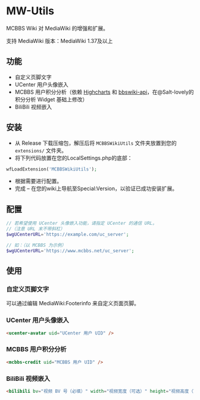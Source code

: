# MW-Utils
MCBBS Wiki 对 MediaWiki 的增强和扩展。

支持 MediaWiki 版本：MediaWiki 1.37及以上
## 功能
* 自定义页脚文字
* UCenter 用户头像嵌入
* MCBBS 用户积分分析（依赖 [Highcharts](https://www.highcharts.com/) 和 [bbswiki-api](https://github.com/mcbbs-wiki/wiki-api)，在@Salt-lovely的积分分析 Widget 基础上修改）
* BiliBili 视频嵌入
## 安装
* 从 Release 下载压缩包，解压后将 `MCBBSWikiUtils` 文件夹放置到您的 `extensions/` 文件夹。
* 将下列代码放置在您的LocalSettings.php的底部：
```php
wfLoadExtension('MCBBSWikiUtils');
```
* 根据需要进行配置。
* 完成 – 在您的wiki上导航至Special:Version，以验证已成功安装扩展。
## 配置
```php
// 若希望使用 UCenter 头像嵌入功能，请指定 UCenter 的通信 URL。
//（注意 URL 末不带斜杠）
$wgUCenterURL='https://example.com/uc_server';

// 如：（以 MCBBS 为示例）
$wgUCenterURL='https://www.mcbbs.net/uc_server';
```
## 使用
### 自定义页脚文字
可以通过编辑 MediaWiki:Footerinfo 来自定义页面页脚。
### UCenter 用户头像嵌入
```html
<ucenter-avatar uid="UCenter 用户 UID" />
```
### MCBBS 用户积分分析
```html
<mcbbs-credit uid="MCBBS 用户 UID" />
```
### BiliBili 视频嵌入
```html
<bilibili bv="视频 BV 号（必填）" width="视频宽度（可选）" height="视频高度（可选）"/>
```